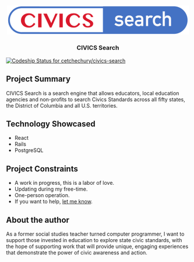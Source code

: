 <p align="center">
  <a href="https://dailyconstitutional.com">
    <img alt="Hindsites" src="https://github.com/cetchechury/civics-search/blob/master/civics-search-logo-large.png" width="500">
  </a>
</p>

<h3 align="center">
  CIVICS Search
</h3>

[![Codeship Status for cetchechury/civics-search](https://app.codeship.com/projects/69540570-9d43-0137-7631-72fb86021c47/status?branch=master)](https://app.codeship.com/projects/359053)

## Project Summary
CIVICS Search is a search engine that allows educators, local education agencies and non-profits to search Civics Standards across all fifty states, the District of Columbia and all U.S. territories.

## Technology Showcased
* React
* Rails
* PostgreSQL

## Project Constraints
* A work in progress, this is a labor of love.
* Updating during my free-time.
* One-person operation.
* If you want to help, [let me know](mailto:hello@reacttraining.com).

## About the author
As a former social studies teacher turned computer programmer, I want to support those invested in education to explore state civic standards, with the hope of supporting work that will provide unique, engaging experiences that demonstrate the power of civic awareness and action.
